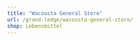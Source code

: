 ```yaml
---
title: "Wacousta General Store"
url: /grand-ledge/wacousta-general-store/
shop: Lebensmittel
---
```


